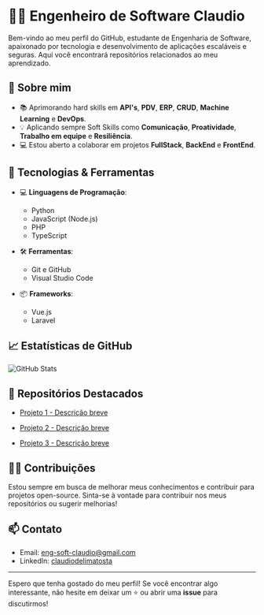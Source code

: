 # 👨‍💻 Engenheiro de Software Claudio

Bem-vindo ao meu perfil do GitHub, estudante de Engenharia de Software, apaixonado por tecnologia e desenvolvimento de aplicações escaláveis e seguras. Aqui você encontrará repositórios relacionados ao meu aprendizado.

## 🚀 Sobre mim

- &#128218; Aprimorando hard skills em **API's**, **PDV**, **ERP**, **CRUD**, **Machine Learning** e **DevOps**.
- &#128161; Aplicando sempre Soft Skills como **Comunicação**, **Proatividade**, **Trabalho em equipe** e **Resiliência**.
- &#128187; Estou aberto a colaborar em projetos **FullStack**, **BackEnd** e **FrontEnd**.

## 🔧 Tecnologias & Ferramentas

- 💻 **Linguagens de Programação**: 
  - Python
  - JavaScript (Node.js)
  - PHP
  - TypeScript
  
- 🛠 **Ferramentas**:
  - Git e GitHub
  - Visual Studio Code
  
- 📦 **Frameworks**:
  - Vue.js
  - Laravel

## 📈 Estatísticas de GitHub

![GitHub Stats](https://github-readme-stats.vercel.app/api?username=Eng-Soft-Claudio&show_icons=true&hide_title=true&hide=prs&count_private=true&theme=radical)

## 📝 Repositórios Destacados

- [Projeto 1 - Descrição breve](https://github.com/Eng-Soft-Claudio/ToDoList)
  
- [Projeto 2 - Descrição breve](https://github.com/Eng-Soft-Claudio/simulador-de-investimentos)

- [Projeto 3 - Descrição breve](https://github.com/Eng-Soft-Claudio/pokedex)
  

## 👨‍💻 Contribuições

Estou sempre em busca de melhorar meus conhecimentos e contribuir para projetos open-source. Sinta-se à vontade para contribuir nos meus repositórios ou sugerir melhorias!

## 📫 Contato

- Email: eng-soft-claudio@gmail.com 
- LinkedIn: [claudiodelimatosta](https://www.linkedin.com/in/claudiodelimatosta/)

---

Espero que tenha gostado do meu perfil! Se você encontrar algo interessante, não hesite em deixar um ⭐ ou abrir uma **issue** para discutirmos!

